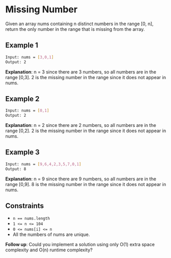 # Missing Number

Given an array nums containing n distinct numbers in the range [0, n], return the only number in the range that is missing from the array.

## Example 1

```bash
Input: nums = [3,0,1]
Output: 2
```

**Explanation**: n = 3 since there are 3 numbers, so all numbers are in the range [0,3]. 2 is the missing number in the range since it does not appear in nums.

## Example 2

```bash
Input: nums = [0,1]
Output: 2
```

**Explanation**: n = 2 since there are 2 numbers, so all numbers are in the range [0,2]. 2 is the missing number in the range since it does not appear in nums.

## Example 3

```bash
Input: nums = [9,6,4,2,3,5,7,0,1]
Output: 8
```

**Explanation**: n = 9 since there are 9 numbers, so all numbers are in the range [0,9]. 8 is the missing number in the range since it does not appear in nums.

## Constraints

- `n == nums.length`
- `1 <= n <= 104`
- `0 <= nums[i] <= n`
- All the numbers of nums are unique.

**Follow up**: Could you implement a solution using only O(1) extra space complexity and O(n) runtime complexity?